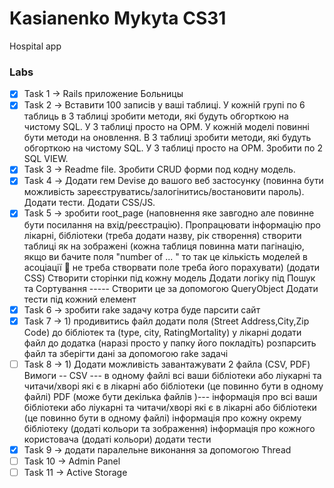 # Kasianenko Mykyta CS31
Hospital app


### Labs

- [X] Task 1 -> Rails приложение Больницы
- [X] Task 2 -> Вставити 100 записів у ваші таблиці. У кожній групі по 6 таблиць в 3 таблиці зробити методи, які будуть обгорткою на чистому SQL. У 3 таблиці просто на ОРМ. У кожній моделі повинні бути методи на оновлення. В 3 таблиці зробити методи, які будуть обгорткою на чистому SQL. У 3 таблиці просто на ОРМ. Зробити по 2 SQL VIEW.
- [X] Task 3 -> Readme file. Зробити CRUD форми под кодну модель.
- [X] Task 4 -> Додати гем Devise до вашого веб застосунку (повинна бути можливість зареєструватись/залогінитись/востановити пароль). Додати тести. Додати CSS/JS.
- [X] Task 5 -> зробити root_page (наповнення яке завгодно але повинне бути посилання на  вхід/реєстрацію). Пропрацювати інформацію про лікарні, бібліотеки (треба додати назву, рік створення)
  створити таблиці як на зображені (кожна таблиця повинна мати пагінацію,  якщо ви бачите поля "number of ... " то так це кількість моделей в асоціації 🙂 не треба створвати поле треба його порахувати) (додати CSS)
  Створити сторінки під кожну модель
  Додати логіку під Пошук та Сортування ----- Створити це за допомогою QueryObject
  Додати тести під кожний елемент
- [X] Task 6 -> зробити rake задачу котра буде парсити сайт 
- [X] Task 7 -> 1) продивитись файл
додати поля (Street Address,City,Zip Code) до бібліотек та (type, city, RatingMortality) у лікарні 
додати файл до додатка (наразі просто у папку його покладіть)
розпарсить файл та зберігти дані за допомогою rake задачі
- [ ] Task 8 -> 1) Додати можливість завантажувати 2 файла (СSV, PDF)
  Вимоги --
  СSV --- в одному файлі всі ваши бібліотеки або ліукарні та читачи/хворі які є в лікарні або бібліотеки (це повинно бути в одному файлі)
  PDF (може бути декілька файлів )---
  інформація про  всі ваши бібліотеки або ліукарні та читачи/хворі які є в лікарні або бібліотеки (це повинно бути в одному файлі)
  інформація про кожну окрему бібліотеку (додаті кольори та зображення)
  інформація про кожного користовача  (додаті кольори)
  додати тести
- [X] Task 9 ->  додати паралельне виконання
  за допомогою Thread
- [ ] Task 10 -> Admin Panel
- [ ] Task 11 -> Active Storage